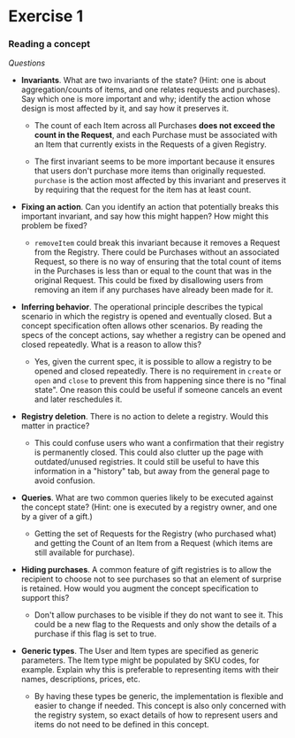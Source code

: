 # Exercise 1

### Reading a concept

_Questions_

- **Invariants**. What are two invariants of the state? (Hint: one is about aggregation/counts of items, and one relates requests and purchases). Say which one is more important and why; identify the action whose design is most affected by it, and say how it preserves it.

  - The count of each Item across all Purchases **does not exceed the count in the Request**, and each Purchase must be associated with an Item that currently exists in the Requests of a given Registry.

  - The first invariant seems to be more important because it ensures that users don't purchase more items than originally requested. `purchase` is the action most affected by this invariant and preserves it by requiring that the request for the item has at least count.

- **Fixing an action**. Can you identify an action that potentially breaks this important invariant, and say how this might happen? How might this problem be fixed?

  - `removeItem` could break this invariant because it removes a Request from the Registry. There could be Purchases without an associated Request, so there is no way of ensuring that the total count of items in the Purchases is less than or equal to the count that was in the original Request. This could be fixed by disallowing users from removing an item if any purchases have already been made for it.

- **Inferring behavior**. The operational principle describes the typical scenario in which the registry is opened and eventually closed. But a concept specification often allows other scenarios. By reading the specs of the concept actions, say whether a registry can be opened and closed repeatedly. What is a reason to allow this?

  - Yes, given the current spec, it is possible to allow a registry to be opened and closed repeatedly. There is no requirement in `create` or `open` and `close` to prevent this from happening since there is no "final state". One reason this could be useful if someone cancels an event and later reschedules it.

- **Registry deletion**. There is no action to delete a registry. Would this matter in practice?

  - This could confuse users who want a confirmation that their registry is permanently closed. This could also clutter up the page with outdated/unused registries. It could still be useful to have this information in a "history" tab, but away from the general page to avoid confusion.

- **Queries**. What are two common queries likely to be executed against the concept state? (Hint: one is executed by a registry owner, and one by a giver of a gift.)

  - Getting the set of Requests for the Registry (who purchased what) and getting the Count of an Item from a Request (which items are still available for purchase).

- **Hiding purchases**. A common feature of gift registries is to allow the recipient to choose not to see purchases so that an element of surprise is retained. How would you augment the concept specification to support this?

  - Don't allow purchases to be visible if they do not want to see it. This could be a new flag to the Requests and only show the details of a purchase if this flag is set to true.

- **Generic types**. The User and Item types are specified as generic parameters. The Item type might be populated by SKU codes, for example. Explain why this is preferable to representing items with their names, descriptions, prices, etc.

  - By having these types be generic, the implementation is flexible and easier to change if needed. This concept is also only concerned with the registry system, so exact details of how to represent users and items do not need to be defined in this concept.

